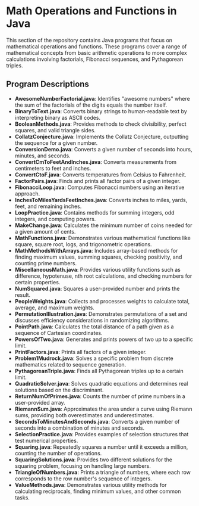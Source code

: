 # Math Operations and Functions in Java

This section of the repository contains Java programs that focus on mathematical operations and functions. These programs cover a range of mathematical concepts from basic arithmetic operations to more complex calculations involving factorials, Fibonacci sequences, and Pythagorean triples.

## Program Descriptions

- **AwesomeNumberFactorial.java**: Identifies "awesome numbers" where the sum of the factorials of the digits equals the number itself.
- **BinaryToText.java**: Converts binary strings to human-readable text by interpreting binary as ASCII codes.
- **BooleanMethods.java**: Provides methods to check divisibility, perfect squares, and valid triangle sides.
- **CollatzConjecture.java**: Implements the Collatz Conjecture, outputting the sequence for a given number.
- **ConversionDemo.java**: Converts a given number of seconds into hours, minutes, and seconds.
- **ConvertCmToFeetAndInches.java**: Converts measurements from centimeters to feet and inches.
- **ConvertCtoF.java**: Converts temperatures from Celsius to Fahrenheit.
- **FactorPairs.java**: Finds and prints all factor pairs of a given integer.
- **FibonacciLoop.java**: Computes Fibonacci numbers using an iterative approach.
- **InchesToMilesYardsFeetInches.java**: Converts inches to miles, yards, feet, and remaining inches.
- **LoopPractice.java**: Contains methods for summing integers, odd integers, and computing powers.
- **MakeChange.java**: Calculates the minimum number of coins needed for a given amount of cents.
- **MathFunctions.java**: Demonstrates various mathematical functions like square, square root, logs, and trigonometric operations.
- **MathMethodsWithArrays.java**: Includes array-based methods for finding maximum values, summing squares, checking positivity, and counting prime numbers.
- **MiscellaneousMath.java**: Provides various utility functions such as difference, hypotenuse, nth root calculations, and checking numbers for certain properties.
- **NumSquared.java**: Squares a user-provided number and prints the result.
- **PeopleWeights.java**: Collects and processes weights to calculate total, average, and maximum weights.
- **PermutationIllustration.java**: Demonstrates permutations of a set and discusses efficiency considerations in randomizing algorithms.
- **PointPath.java**: Calculates the total distance of a path given as a sequence of Cartesian coordinates.
- **PowersOfTwo.java**: Generates and prints powers of two up to a specific limit.
- **PrintFactors.java**: Prints all factors of a given integer.
- **Problem1Mudrock.java**: Solves a specific problem from discrete mathematics related to sequence generation.
- **PythagoreanTriple.java**: Finds all Pythagorean triples up to a certain limit.
- **QuadraticSolver.java**: Solves quadratic equations and determines real solutions based on the discriminant.
- **ReturnNumOfPrimes.java**: Counts the number of prime numbers in a user-provided array.
- **RiemannSum.java**: Approximates the area under a curve using Riemann sums, providing both overestimates and underestimates.
- **SecondsToMinutesAndSeconds.java**: Converts a given number of seconds into a combination of minutes and seconds.
- **SelectionPractice.java**: Provides examples of selection structures that test numerical properties.
- **Squaring.java**: Repeatedly squares a number until it exceeds a million, counting the number of operations.
- **SquaringSolutions.java**: Provides two different solutions for the squaring problem, focusing on handling large numbers.
- **TriangleOfNumbers.java**: Prints a triangle of numbers, where each row corresponds to the row number's sequence of integers.
- **ValueMethods.java**: Demonstrates various utility methods for calculating reciprocals, finding minimum values, and other common tasks.
